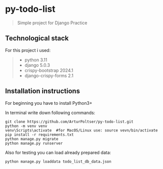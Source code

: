 # py-todo-list
>Simple project for Django Practice

## Technological stack

For this project i used:

>* python 3.11
>* django 5.0.3
>* crispy-bootstrap 2024.1
>* django-crispy-forms 2.1


## Installation instructions

For beginning you have to install Python3+ 

In terminal write down following commands:

```shell
git clone https://github.com/ArturPoltser/py-todo-list.git
python -m venv venv
venv\Scripts\activate  #for MacOS/Linux use: source vevn/bin/activate
pip install -r requirements.txt
python manage.py migrate
python manage.py runserver
```
Also for testing you can load already prepared data:

```shell
python manage.py loaddata todo_list_db_data.json
